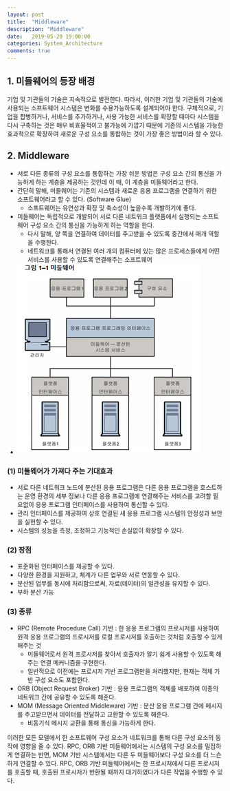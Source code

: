 ```yaml
---
layout: post
title:  "Middleware"
description: "Middleware"
date:   2019-05-20 19:00:00
categories: System_Architecture
comments: true
---
```

## 1. 미들웨어의 등장 배경
기업 및 기관들의 기술은 지속적으로 발전한다. 따라서, 이러한 기업 및 기관들의 기술에 사용되는 소프트웨어 시스템은 변화를 수용가능하도록 설계되어야 한다. 구체적으로, 기업을 합병하거나, 서비스를 추가하거나, 사용 가능한 서비스를 확장할 때마다 시스템을 다시 구축하는 것은 매우 비효율적이고 불가능에 가깝기 때문에 기존의 시스템을 가능한 효과적으로 확장하여 새로운 구성 요소를 통합하는 것이 가장 좋은 방법이라 할 수 있다.

## 2. Middleware
- 서로 다른 종류의 구성 요소를 통합하는 가장 쉬운 방법은 구성 요소 간의 통신을 가능하게 하는 계층을 제공하는 것인데 이 때, 이 계층을 미들웨어라고 한다.
- 간단히 말해, 미들웨어는 기존의 시스템과 새로운 응용 프로그램을 연결하기 위한 소프트웨어라고 할 수 있다. (Software Glue)
  - 소프트웨어는 유연성과 확장 및 축소성이 높을수록 개발하기에 좋다.
- 미들웨어는 독립적으로 개발되어 서로 다른 네트워크 플랫폼에서 실행되는 소프트웨어 구성 요소 간의 통신을 가능하게 하는 역할을 한다.
  - 다시 말해, 양 쪽을 연결하여 데이터를 주고받을 수 있도록 중간에서 매개 역할을 수행한다.
  - 네트워크를 통해서 연결된 여러 개의 컴퓨터에 있는 많은 프로세스들에게 어떤 서비스를 사용할 수 있도록 연결해주는 소프트웨어
- ![Middleware](../../assets/System_Architecture/13.PNG)

### (1) 미들웨어가 가져다 주는 기대효과
- 서로 다른 네트워크 노드에 분산된 응용 프로그램은 다른 응용 프로그램을 호스트하는 운영 환경의 세부 정보나 다른 응용 프로그램에 연결해주는 서비스를 고려할 필요없이 응용 프로그램 인터페이스를 사용하여 통신할 수 있다.
- 관리 인터페이스를 제공하여 상호 연결된 새 응용 프로그램 시스템의 안정성과 보안을 실현할 수 있다.
- 시스템의 성능을 측정, 조정하고 기능적인 손실없이 확장할 수 있다.

### (2) 장점
- 표준화된 인터페이스를 제공할 수 있다.
- 다양한 환경을 지원하고, 체계가 다른 업무와 서로 연동할 수 있다.
- 분산된 업무를 동시에 처리함으로써, 자료(데이터)의 일관성을 유지할 수 있다.
- 부하 분산 가능

### (3) 종류
- RPC (Remote Procedure Call) 기반 : 한 응용 프로그램의 프로시저를 사용하여 원격 응용 프로그램의 프로시저를 로컬 프로시저를 호출하는 것처럼 호출할 수 있게 해주는 것
  - 미들웨어로서 원격 프로시저를 찾아서 호출자가 알기 쉽게 사용할 수 있도록 해주는 연결 메커니즘을 구현한다.
  - 일반적으로 이전에는 프로시저 기반 프로그램만을 처리했지만, 현재는 객체 기반 구성 요소도 포함한다.
- ORB (Object Request Broker) 기반 : 응용 프로그램의 객체를 배포하여 이종의 네트워크 간에 공유할 수 있도록 해준다.
- MOM (Message Oriented Middleware) 기반 : 분산 응용 프로그램 간에 메시지를 주고받으면서 데이터를 전달하고 교환할 수 있도록 해준다.
  - 비동기식 메시지 교환을 통해 통신을 가능하게 한다.

이러한 모든 모델에서 한 소프트웨어 구성 요소가 네트워크를 통해 다른 구성 요소의 동작에 영향을 줄 수 있다.
RPC, ORB 기반 미들웨어에서는 시스템의 구성 요소를 밀접하게 연결하는 반면, MOM 기반 시스템에서는 다른 두 미들웨어보다 구성 요소를 더 느슨하게 연결할 수 있다.
RPC, ORB 기반 미들웨어에서는 한 프로시저에서 다른 프로시저를 호출할 때, 호출된 프로시저가 반환될 때까지 대기하였다가 다른 작업을 수행할 수 있다.

